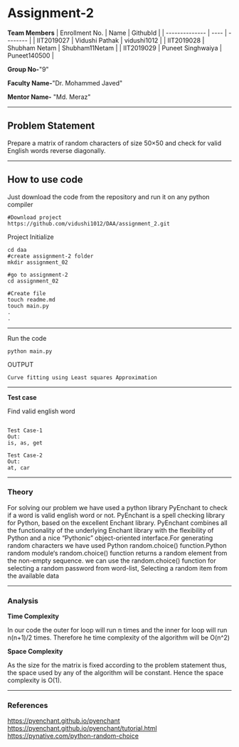 # Assignment-2

**Team Members**
|   Enrollment No.  |   Name   | GithubId |
|   --------------  |   ----   | -------- |
|    IIT2019027  |   Vidushi Pathak | vidushi1012 |
|    IIT2019028  |   Shubham Netam | Shubham11Netam | 
|    IIT2019029 |   Puneet Singhwaiya | Puneet140500 |

**Group No-**"9"

**Faculty Name-**"Dr. Mohammed Javed"

**Mentor Name-** "Md. Meraz"

---
## Problem Statement
Prepare a matrix of random characters of size 50×50 and check for valid English words reverse diagonally.

---
## How to use code
Just download the code from the repository and run it on any python compiler
```
#Download project
https://github.com/vidushi1012/DAA/assignment_2.git
```
Project Initialize 
```
cd daa
#create assignment-2 folder
mkdir assignment_02

#go to assignment-2
cd assignment_02

#Create file
touch readme.md
touch main.py
.
.
```
---

Run the code
```
python main.py
```
OUTPUT
```
Curve fitting using Least squares Approximation
```
---


**Test case**

Find valid english word
```

Test Case-1
Out:
is, as, get

Test Case-2
Out:
at, car
```

---

### Theory
For solving our problem we have used a python library PyEnchant to check if a word is valid english word or not. PyEnchant is a spell checking library for Python, based on the excellent Enchant library. PyEnchant combines all the functionality of the underlying Enchant library with the flexibility of Python and a nice “Pythonic” object-oriented interface.For generating random characters we have used Python random.choice() function.Python random module‘s random.choice() function returns a random element from the non-empty sequence. we can use the random.choice() function for selecting a random password from word-list, Selecting a random item from the available data

---

### Analysis

**Time Complexity**

In our code the outer for loop will
run n times and the inner for loop will run n(n+1)/2 times.
Therefore he time complexity of the algorithm will be O(n^2)


**Space Complexity**

As the size for the matrix is fixed according to the problem
statement thus, the space used by any of the algorithm will be
constant. Hence the space complexity is O(1).

---

### References

https://pyenchant.github.io/pyenchant</br>
https://pyenchant.github.io/pyenchant/tutorial.html</br>
https://pynative.com/python-random-choice
